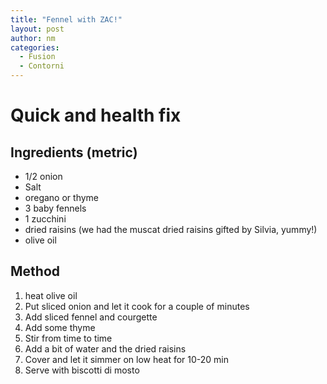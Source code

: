 ```yaml
---
title: "Fennel with ZAC!"
layout: post
author: nm
categories:
  - Fusion
  - Contorni
---
```

# Quick and health fix 

## Ingredients (metric)

- 1/2 onion 
- Salt
- oregano or thyme
- 3 baby fennels
- 1 zucchini  
- dried raisins (we had the muscat dried raisins gifted by Silvia, yummy!) 
- olive oil


## Method

1. heat olive oil 
2. Put sliced onion and let it cook for a couple of minutes
3. Add sliced fennel and courgette 
4. Add some thyme
5. Stir from time to time
6. Add a bit of water and the dried raisins 
7. Cover and let it simmer on low heat for 10-20 min
8. Serve with biscotti di mosto 



